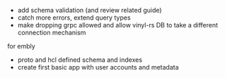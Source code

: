 - add schema validation (and review related guide)
- catch more errors, extend query types
- make dropping grpc allowed and allow vinyl-rs DB to take a different connection mechanism

for embly

- proto and hcl defined schema and indexes
- create first basic app with user accounts and metadata
